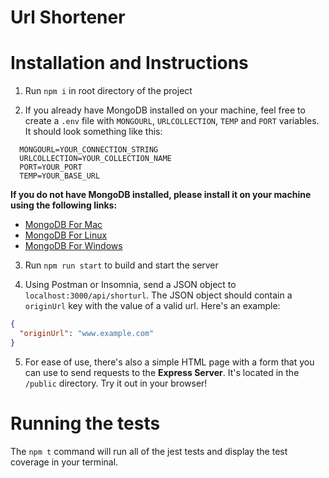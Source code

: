 # Url Shortener

# Installation and Instructions

1. Run `npm i` in root directory of the project

2. If you already have MongoDB installed on your machine, feel free to create a `.env` file with `MONGOURL`, `URLCOLLECTION`, `TEMP` and `PORT` variables. It should look something like this:

```
  MONGOURL=YOUR_CONNECTION_STRING
  URLCOLLECTION=YOUR_COLLECTION_NAME
  PORT=YOUR_PORT
  TEMP=YOUR_BASE_URL
```

**If you do not have MongoDB installed, please install it on your machine using the following links:**

- [MongoDB For Mac](https://www.mongodb.com/docs/manual/tutorial/install-mongodb-on-os-x/)
- [MongoDB For Linux](https://www.mongodb.com/docs/manual/administration/install-on-linux/)
- [MongoDB For Windows](https://www.mongodb.com/docs/manual/tutorial/install-mongodb-on-windows/)

3. Run `npm run start` to build and start the server

4. Using Postman or Insomnia, send a JSON object to `localhost:3000/api/shorturl`. The JSON object should contain a `originUrl` key with the value of a valid url. Here's an example:

```JSON
{
  "originUrl": "www.example.com"
}
```

5. For ease of use, there's also a simple HTML page with a form that you can use to send requests to the **Express Server**. It's located in the `/public` directory. Try it out in your browser!

# Running the tests

The `npm t` command will run all of the jest tests and display the test coverage in your terminal.
